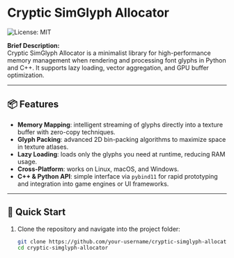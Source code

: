 # Cryptic SimGlyph Allocator

![License: MIT](https://img.shields.io/badge/License-MIT-blue.svg)

**Brief Description:**  
Cryptic SimGlyph Allocator is a minimalist library for high-performance memory management when rendering and processing font glyphs in Python and C++. It supports lazy loading, vector aggregation, and GPU buffer optimization.

---

## 📦 Features

- **Memory Mapping**: intelligent streaming of glyphs directly into a texture buffer with zero-copy techniques.  
- **Glyph Packing**: advanced 2D bin-packing algorithms to maximize space in texture atlases.  
- **Lazy Loading**: loads only the glyphs you need at runtime, reducing RAM usage.  
- **Cross-Platform**: works on Linux, macOS, and Windows.  
- **C++ & Python API**: simple interface via `pybind11` for rapid prototyping and integration into game engines or UI frameworks.

---

## 🚀 Quick Start

1. Clone the repository and navigate into the project folder:
   ```bash
   git clone https://github.com/your-username/cryptic-simglyph-allocator.git
   cd cryptic-simglyph-allocator
